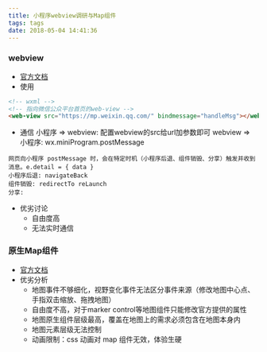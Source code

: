 ```yaml
---
title: 小程序webview调研与Map组件
tags: tags
date: 2018-05-04 14:41:36
---
```

### webview
- [官方文档](https://developers.weixin.qq.com/miniprogram/dev/component/web-view.html)
- 使用
```html
<!-- wxml -->
<!-- 指向微信公众平台首页的web-view -->
<web-view src="https://mp.weixin.qq.com/" bindmessage="handleMsg"></web-view>
```
- 通信
小程序 => webview: 配置webview的src给url加参数即可
webview => 小程序: wx.miniProgram.postMessage
<!-- more -->
```
网页向小程序 postMessage 时，会在特定时机（小程序后退、组件销毁、分享）触发并收到消息。e.detail = { data }
小程序后退: navigateBack
组件销毁: redirectTo reLaunch
分享: 
```
- 优劣讨论 
  - 自由度高
  - 无法实时通信 

### 原生Map组件
- [官方文档](https://developers.weixin.qq.com/miniprogram/dev/component/map.html#map)
- 优劣分析
  - 地图事件不够细化，视野变化事件无法区分事件来源（修改地图中心点、手指双击缩放、拖拽地图）
  - 自由度不高，对于marker control等地图组件只能修改官方提供的属性
  - 地图原生组件层级最高，覆盖在地图上的需求必须包含在地图本身内
  - 地图元素层级无法控制
  - 动画限制：css 动画对 map 组件无效，体验生硬
